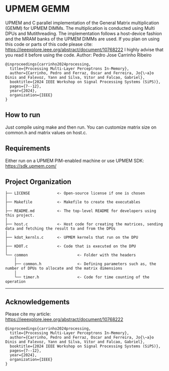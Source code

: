 # UPMEM GEMM



UPMEM and C parallel implementation of the General Matrix multiplication (GEMM) for UPMEM DIMMs. The multiplication is conducted using Multi DPUs and Mutithreading.
The implementation follows a host-device fashion and the MRAM banks of the UPMEM DIMMs are used.
If you plan on using this code or parts of this code please cite: https://ieeexplore.ieee.org/abstract/document/10768222
I highly advise that you read it before using the code.
Author: Pedro Jose Carrinho Ribeiro

```
@inproceedings{carrinho2024processing,
  title={Processing Multi-Layer Perceptrons In-Memory},
  author={Carrinho, Pedro and Ferraz, Oscar and Ferreira, Jo{\~a}o Dinis and Falevoz, Yann and Silva, Vitor and Falcao, Gabriel},
  booktitle={2024 IEEE Workshop on Signal Processing Systems (SiPS)},
  pages={7--12},
  year={2024},
  organization={IEEE}
}
```

## How to run

Just compile using make and then run. You can customize matrix size on common.h and matrix values on host.c.

## Requirements

Either run on a UPMEM PIM-enabled machine or use UPMEM SDK: https://sdk.upmem.com/

## Project Organization

```
├── LICENSE            <- Open-source license if one is chosen
│
├── Makefile           <- Makefile to create the executables
│
├── README.md          <- The top-level README for developers using this project.
│
├── host.c             <- Host code for creating the matrices, sending data and fetching the result to and from the DPUs
│
├── kdot_kernls.c      <- UPMEM kernels that run on the DPU
│
├── KDOT.c             <- Code that is executed on the DPU
│
└── common                      <- Folder with the headers
    │
    ├── common.h                <- Defining parameters such as, the number of DPUs to allocate and the matrix dimensions
    │
    └── timer.h                 <- Code for time counting of the operation
```

--------

## Acknowledgements

Please cite my article: https://ieeexplore.ieee.org/abstract/document/10768222

```
@inproceedings{carrinho2024processing,
  title={Processing Multi-Layer Perceptrons In-Memory},
  author={Carrinho, Pedro and Ferraz, Oscar and Ferreira, Jo{\~a}o Dinis and Falevoz, Yann and Silva, Vitor and Falcao, Gabriel},
  booktitle={2024 IEEE Workshop on Signal Processing Systems (SiPS)},
  pages={7--12},
  year={2024},
  organization={IEEE}
}
```
